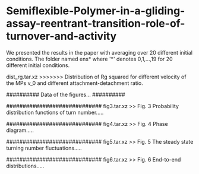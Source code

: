 # Semiflexible-Polymer-in-a-gliding-assay-reentrant-transition-role-of-turnover-and-activity

We presented the results in the paper with averaging over 20 different initial conditions. The folder named ens* where '*' denotes 0,1,...,19 for 20 different initial conditions. 

dist_rg.tar.xz >>>>>>> Distribution of Rg squared for different velocity of the MPs v_0 and different attachment-detachment ratio.





















##########
Data of the figures...
##########


#############################
fig3.tar.xz >> Fig. 3 Probability distribution functions of turn number.....


#############################
fig4.tar.xz >> Fig. 4 Phase diagram.....


#############################
fig5.tar.xz >> Fig. 5 The steady state turning number fluctuations.....


#############################
fig6.tar.xz >> Fig. 6 End-to-end distributions.....
